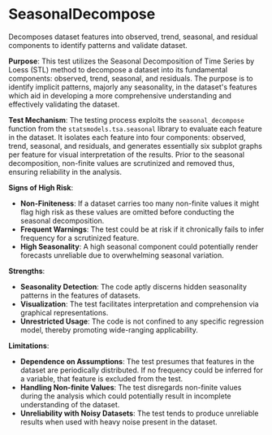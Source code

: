 # SeasonalDecompose

Decomposes dataset features into observed, trend, seasonal, and residual components to identify patterns and
validate dataset.

**Purpose**: This test utilizes the Seasonal Decomposition of Time Series by Loess (STL) method to decompose a
dataset into its fundamental components: observed, trend, seasonal, and residuals. The purpose is to identify
implicit patterns, majorly any seasonality, in the dataset's features which aid in developing a more comprehensive
understanding and effectively validating the dataset.

**Test Mechanism**: The testing process exploits the `seasonal_decompose` function from the
`statsmodels.tsa.seasonal` library to evaluate each feature in the dataset. It isolates each feature into four
components: observed, trend, seasonal, and residuals, and generates essentially six subplot graphs per feature for
visual interpretation of the results. Prior to the seasonal decomposition, non-finite values are scrutinized and
removed thus, ensuring reliability in the analysis.

**Signs of High Risk**:
- **Non-Finiteness**: If a dataset carries too many non-finite values it might flag high risk as these values are
omitted before conducting the seasonal decomposition.
- **Frequent Warnings**: The test could be at risk if it chronically fails to infer frequency for a scrutinized
feature.
- **High Seasonality**: A high seasonal component could potentially render forecasts unreliable due to overwhelming
seasonal variation.

**Strengths**:
- **Seasonality Detection**: The code aptly discerns hidden seasonality patterns in the features of datasets.
- **Visualization**: The test facilitates interpretation and comprehension via graphical representations.
- **Unrestricted Usage**: The code is not confined to any specific regression model, thereby promoting wide-ranging
applicability.

**Limitations**:
- **Dependence on Assumptions**: The test presumes that features in the dataset are periodically distributed. If no
frequency could be inferred for a variable, that feature is excluded from the test.
- **Handling Non-finite Values**: The test disregards non-finite values during the analysis which could potentially
result in incomplete understanding of the dataset.
- **Unreliability with Noisy Datasets**: The test tends to produce unreliable results when used with heavy noise
present in the dataset.